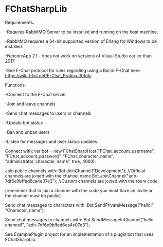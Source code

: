 # FChatSharpLib

Requirements:

-Requires RabbitMQ Server to be installed and running on the host machine.

-RabbitMQ requires a 64-bit supported version of Erlang for Windows to be installed.

-NetcoreApp 2.1 - does not work on versions of Visual Studio earlier than 2017

-See F-Chat protocol for rules regarding using a Bot in F-Chat here https://wiki.f-list.net/F-Chat_Protocol#Bots

Functions:

-Connect to the F-Chat server

-Join and leave channels

-Send chat messages to users or channels

-Update bot status

-Ban and unban users

-Listen for messages and user status updates


Connect with:
var bot = new FChatSharpHost("FChat_account_username", "FChat_account_password", "FChat_character_name", "administrator_character_name", true, 4000);

Join public channels with: 
Bot.JoinChannel("Development"); //Official channels are joined with the channel name
Bot.JoinChannel("adh-7df6e9bffad6ca4e07e3"); //Custom channels are joined with the room code

(remember that to join a channel with the code you must have an invite or the channel must be public)

Send chat messages to characters with:
Bot.SendPrivateMessage("hello!", "Character_name");

Send chat messages to channels with:
Bot.SendMessageInChannel("hello channel!", "adh-7df6e9bffad6ca4e07e3");


See ExamplePlugin project for an implementation of a plugin bot that uses FChatSharpLib.
